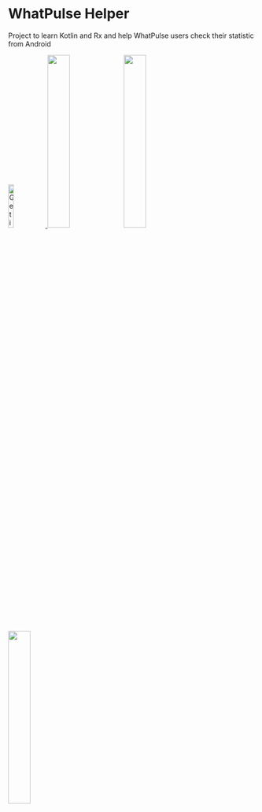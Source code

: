 # WhatPulse Helper
Project to learn Kotlin and Rx and help WhatPulse users check their statistic from Android

<a href='https://play.google.com/store/apps/details?id=com.vchornenkyy.com.vchornenkyy.whatpulsehelper&utm_source=global_co&utm_medium=prtnr&utm_content=Mar2515&utm_campaign=PartBadge&pcampaignid=MKT-Other-global-all-co-prtnr-py-PartBadge-Mar2515-1'>
<img width="15%" alt='Get it on Google Play' src='https://play.google.com/intl/en_us/badges/images/generic/en_badge_web_generic.png'/>
</a>

<img width="30%" src="/play_store_resources/screens/fragmed/login_p_framed.png"/>
<img width="30%" src="/play_store_resources/screens/fragmed/profile_p_framed.png"/>
<img width="30%" src="/play_store_resources/screens/fragmed/computers_p_framed.png"/>
